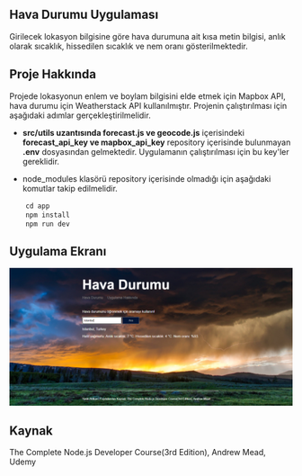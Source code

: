 ## Hava Durumu Uygulaması

Girilecek lokasyon bilgisine göre hava durumuna ait kısa metin bilgisi, anlık olarak sıcaklık, hissedilen sıcaklık ve nem oranı gösterilmektedir.

## Proje Hakkında

Projede lokasyonun enlem ve boylam bilgisini elde etmek için Mapbox API, hava durumu için Weatherstack API kullanılmıştır. Projenin çalıştırılması için aşağıdaki adımlar gerçekleştirilmelidir.

- **src/utils uzantısında forecast.js ve geocode.js** içerisindeki **forecast_api_key ve mapbox_api_key** repository içerisinde bulunmayan **.env** dosyasından gelmektedir. Uygulamanın çalıştırılması için bu key'ler gereklidir.

- node_modules klasörü repository içerisinde olmadığı için aşağıdaki komutlar takip edilmelidir.

```
    cd app
    npm install
    npm run dev

```

## Uygulama Ekranı

![Ana ekran](/public/img/main.png)

## Kaynak

The Complete Node.js Developer Course(3rd Edition), Andrew Mead, Udemy

